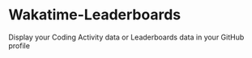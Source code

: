 # Wakatime-Leaderboards
Display your Coding Activity data or Leaderboards data in your GitHub profile
